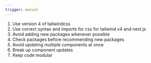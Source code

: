 ```yaml
---
trigger: manual
---
```


1. Use version 4 of tailwindcss
2. Use correct syntax and imports for css for tailwind v4 and next.js
3. Avoid adding new packages whenever possible
4. Check packages before recommending new packages
5. Avoid updating multiple components at once
6. Break up component updates
7. Keep code modular